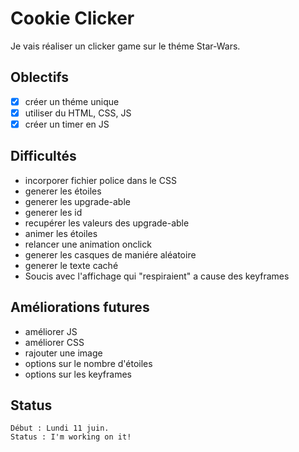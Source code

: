 # Cookie Clicker
Je vais réaliser un clicker game sur le théme Star-Wars.
## Oblectifs
* [x] créer un théme unique
* [x] utiliser du HTML, CSS, JS
* [x] créer un timer en JS
## Difficultés
* incorporer fichier police dans le CSS
* generer les étoiles
* generer les upgrade-able
* generer les id
* recupérer les valeurs des upgrade-able
* animer les étoiles
* relancer une animation onclick
* generer les casques de maniére aléatoire
* generer le texte caché
* Soucis avec l'affichage qui "respiraient" a cause des keyframes
## Améliorations futures
* améliorer JS
* améliorer CSS
* rajouter une image
* options sur le nombre d'étoiles
* options sur les keyframes
## Status
```
Début : Lundi 11 juin.
Status : I'm working on it!
```